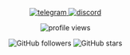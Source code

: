 <div align="center">
  <p>
    <a href="https://t.me/temporary68" target="_blank">
      <img src="https://img.shields.io/badge/Telegram-26A5E4?style=for-the-badge&logo=telegram&logoColor=white" alt="telegram"/>
      </a>
    <a href="https://discord.gg/6GVG8X4wMU" target="_blank">
      <img src="https://img.shields.io/badge/Discord-7289DA?style=for-the-badge&logo=discord&logoColor=white" alt="discord"/>
    </a>
    </a>
  </p>
</div>

<div align="center">
  <p>
      <img src="https://komarev.com/ghpvc/?username=bapezta&style=flat&color=313131&label=views&abbreviated=true" alt="profile views" />
  </p>
  <p>
    <img src="https://img.shields.io/github/followers/bapezta?style=for-the-badge&label=Followers&logo=github&color=green" alt="GitHub followers" />
    <img src="https://img.shields.io/github/stars/bapezta?style=for-the-badge&label=Stars&logo=github&color=yellow" alt="GitHub stars" />
  </p>
</div>

